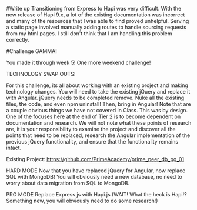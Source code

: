 #Write up
Transitioning from Express to Hapi was very difficult. With the new release of Hapi 9.x, a lot of the existing documentation was incorrect and many of the resources that I was
able to find proved unhelpful. Serving a static page involved manually adding routes to handle sourcing requests from my html pages. I still don't think that I am
handling this problem correctly.


#Challenge
GAMMA!

You made it through week 5! One more weekend challenge!

TECHNOLOGY SWAP OUTS!

For this challenge, its all about working with an existing project and making technology changes. You will need to take the existing jQuery and replace it with Angular.
jQuery needs to be completed remove. Nuke all the existing files, the code, and even npm uninstall! Then, bring in Angular! Note that are a couple obvious things we have not covered in Class.
This was by design. One of the focuses here at the end of Tier 2 is to become dependent on documentation and research. We will not note what these points of research are, it is your responsibility
to examine the project and discover all the points that need to be replaced, research the Angular implementation of the previous jQuery functionality,  and ensure that the functionality remains intact.

Existing Project: https://github.com/PrimeAcademy/prime_peer_db_pg_01

HARD MODE
Now that you have replaced jQuery for Angular, now replace SQL with MongoDB! You will obviously need a new database, no need to worry about data migration from SQL to MongoDB.

PRO MODE
Replace Express.js with Hapi.js (WAIT! What the heck is Hapi!? Something new, you will obviously need to do some research!)
